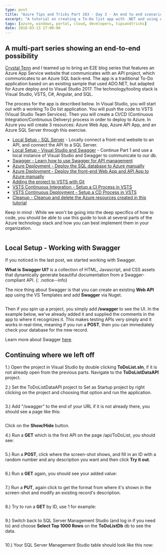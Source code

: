 ```yaml
---
type: post
title: "Azure Tips and Tricks Part 103 - Day 3 - An end to end scenario with Azure App Service, API Apps, SQL, VSTS and CI/CD"
excerpt: "A tutorial on creating a To-Do list app with .NET and using Azure App Service, API Apps, SQL, VSTS and CI/CD"
tags: [azure, windows, portal, cloud, developers, tipsandtricks]
date: 2018-03-13 17:00:00
---
```



## A multi-part series showing an end-to-end possibility

[Crystal Tenn](https://www.linkedin.com/in/crystal-tenn-6a0b9b67/) and I teamed up to bring an E2E blog series that features an Azure App Service website that communicates with an API project, which communicates to an Azure SQL back-end. The app is a traditional To-Do application based on an existing sample that used ADO.NET, but adapted for Azure deploy and to Visual Studio 2017. The  technology/tooling stack is Visual Studio, VSTS, C#, Angular, and SQL. 

The process for the app is described below. In Visual Studio, you will start out with a working To Do list application. You will push the code to VSTS (Visual Studio Team Services). Then you will create a CI/CD (Continuous Integration/Continuous Delivery) process in order to deploy to Azure. In Azure you will create 3 resources: Azure Web App, Azure API App, and an Azure SQL Server through this exercise. 

* [Local Setup - SQL Server](http://www.michaelcrump.net/azure-tips-and-tricks101/) - Locally connect a front-end website to an API, and connect the API to a SQL Server. 
* [Local Setup - Visual Studio and Swagger](http://www.michaelcrump.net/azure-tips-and-tricks102/) - Continue Part 1 and use a local instance of Visual Studio and Swagger to communicate to our db.
* [Swagger - Learn how to use Swagger for API management](http://www.michaelcrump.net/azure-tips-and-tricks103/)
* [Azure Deployment - Deploy the SQL database to Azure manually](http://www.michaelcrump.net/azure-tips-and-tricks104/)
* [Azure Deployment - Deploy the front-end Web App and API App to Azure manually](http://www.michaelcrump.net/azure-tips-and-tricks105/)
* [Adding the project to VSTS with Git](http://www.michaelcrump.net/azure-tips-and-tricks107/) 
* [VSTS Continuous Integration - Setup a CI Process in VSTS](http://www.michaelcrump.net/azure-tips-and-tricks108/) 
* [VSTS Continuous Deployment - Setup a CD Process in VSTS](http://www.michaelcrump.net/azure-tips-and-tricks109/) 
* [Cleanup - Cleanup and delete the Azure resources created in this tutorial](http://www.michaelcrump.net/azure-tips-and-tricks110/)

Keep in mind : While we won't be going into the deep specifics of how to code, you should be able to use this guide to look at several parts of the Azure technology stack and how you can best implement them in your organization. 

<img :src="$withBase('/files/todolist-diagram.png')">

## Local Setup - Working with Swagger

If you noticed in the last post, we started working with Swagger. 

**What is Swagger UI?** is a collection of HTML, Javascript, and CSS assets that dynamically generate beautiful documentation from a Swagger-compliant API. 
{: .notice--info}

The nice thing about Swagger is that you can create an existing **Web API** app using the VS Templates and add **Swagger** via Nuget. 

<img :src="$withBase('/files/e2e-swagger1.jpg')">

Then if you spin up a project, you simply add **/swagger** to see the UI. In the example below, we've already added it and supplied the comments in the app to where it recognizes it. This makes testing APIs very simply and it works in real-time, meaning if you run a **POST**, then you can immediately check your database for the new record. 

Learn more about Swagger [here](https://github.com/swagger-api/swagger-ui).

## Continuing where we left off

1.) Open the project in Visual Studio by double clicking **ToDoList.sln**, if it is not already open from the previous parts. Navigate to the **ToDoListDataAPI** project. 

2.) Set the ToDoListDataAPI project to Set as Startup project by right clicking on the project and choosing that option and run the application.

<img :src="$withBase('/files/e2e-setstartup.jpg')">

3.) Add "/swagger" to the end of your URL if it is not already there, you should see a page like this: 

<img :src="$withBase('/files/e2e-swagger.jpg')">

Click on the **Show/Hide** button.

4.) Run a **GET** which is the first API on the page /api/ToDoList, you should see:

<img :src="$withBase('/files/e2e-02.png')">

5.) Run a **POST**, click where the screen-shot shows, and fill in an ID with a random number and any description you want and then click **Try it out**.

<img :src="$withBase('/files/e2e-03.png')">

6.) Run a **GET** again, you should see your added value:

<img :src="$withBase('/files/e2e-04.png')">

7.) Run a **PUT**, again click to get the format from where it's shown in the screen-shot and modify an existing record's description.

<img :src="$withBase('/files/e2e-05.png')">

8.) Try to run a **GET** by ID, use 1 for example:

<img :src="$withBase('/files/e2e-06.png')">

9.) Switch back to SQL Server Management Studio (and log in if you need to) and choose **Select Top 1000 Rows** on the **ToDoListDb** db to see the data.

<img :src="$withBase('/files/e2e-sqlselect.jpg')">

10.) Your SQL Server Management Studio table should look like this now:

<img :src="$withBase('/files/e2e-sqlserver.jpg')">

